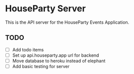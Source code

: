 # HouseParty Server

This is the API server for the HouseParty Events Application.

## TODO
- [ ] Add todo items
- [ ] Set up api.houseparty.app url for backend
- [ ] Move database to heroku instead of elephant
- [ ] Add basic testing for server
